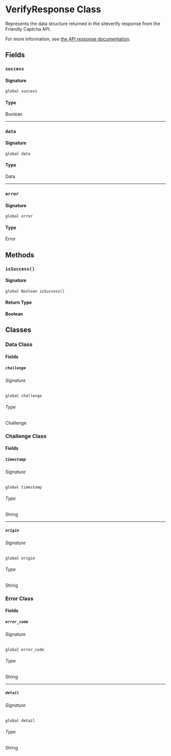 # VerifyResponse Class

Represents the data structure returned in the siteverify response 
from the Friendly Captcha API. 
 
For more information, see [the API response documentation](/docs/v2/api/siteverify#response).

## Fields
### `success`

#### Signature
```apex
global success
```

#### Type
Boolean

---

### `data`

#### Signature
```apex
global data
```

#### Type
Data

---

### `error`

#### Signature
```apex
global error
```

#### Type
Error

## Methods
### `isSuccess()`

#### Signature
```apex
global Boolean isSuccess()
```

#### Return Type
**Boolean**

## Classes
### Data Class

#### Fields
##### `challenge`

###### Signature
```apex
global challenge
```

###### Type
Challenge

### Challenge Class

#### Fields
##### `timestamp`

###### Signature
```apex
global timestamp
```

###### Type
String

---

##### `origin`

###### Signature
```apex
global origin
```

###### Type
String

### Error Class

#### Fields
##### `error_code`

###### Signature
```apex
global error_code
```

###### Type
String

---

##### `detail`

###### Signature
```apex
global detail
```

###### Type
String